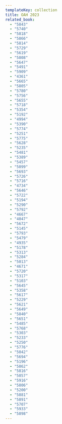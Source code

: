 ```yaml
---
templateKey: collection
title: OAH 2023
related_book:
  - "5843"
  - "5740"
  - "5818"
  - "5866"
  - "5814"
  - "5729"
  - "5619"
  - "5808"
  - "5647"
  - "5491"
  - "5909"
  - "4361"
  - "5665"
  - "5805"
  - "5780"
  - "5756"
  - "5655"
  - "5718"
  - "5354"
  - "5192"
  - "4994"
  - "5390"
  - "5774"
  - "5251"
  - "5775"
  - "5628"
  - "5235"
  - "5481"
  - "5389"
  - "5457"
  - "5099"
  - "5693"
  - "5726"
  - "5716"
  - "4734"
  - "5646"
  - "5722"
  - "5194"
  - "5290"
  - "5792"
  - "4667"
  - "4047"
  - "5672"
  - "5145"
  - "5793"
  - "5479"
  - "4935"
  - "5178"
  - "5313"
  - "5284"
  - "5013"
  - "4671"
  - "5720"
  - "5317"
  - "5103"
  - "5645"
  - "5358"
  - "5617"
  - "5229"
  - "5621"
  - "5649"
  - "5840"
  - "5651"
  - "5485"
  - "5768"
  - "5303"
  - "5233"
  - "5250"
  - "5776"
  - "5042"
  - "5694"
  - "5196"
  - "5862"
  - "5816"
  - "5057"
  - "5916"
  - "5806"
  - "5200"
  - "5881"
  - "5891"
  - "5707"
  - "5933"
  - "5898"
---
```

